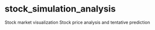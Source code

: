 # stock_simulation_analysis


Stock market visualization
Stock price analysis and tentative prediction   